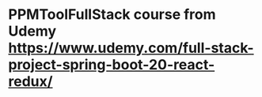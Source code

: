 # PPMToolFullStack course from Udemy https://www.udemy.com/full-stack-project-spring-boot-20-react-redux/  
